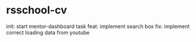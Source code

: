 # rsschool-cv
init: start mentor-dashboard task
feat: implement search box
fix: implement correct loading data from youtube
